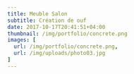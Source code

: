 ```yaml
---
title: Meuble Salon
subtitle: Création de ouf
date: 2017-10-17T20:41:51+04:00
thumbnail: /img/portfolio/concrete.png
images: [
  url: /img/portfolio/concrete.png,
  url: /img/uploads/photo03.jpg
]
---
```

